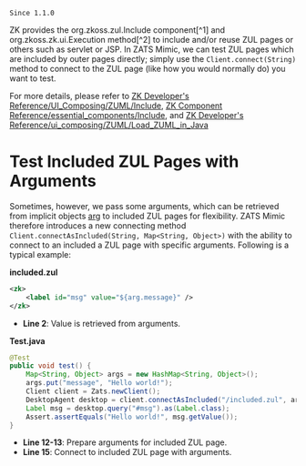 

`Since 1.1.0`

ZK provides the <javadoc>org.zkoss.zul.Include</javadoc> component[^1]
and
<javadoc method="createComponents(String, Component, Map)">org.zkoss.zk.ui.Execution</javadoc>
method[^2] to include and/or reuse ZUL pages or others such as servlet
or JSP. In ZATS Mimic, we can test ZUL pages which are included by outer
pages directly; simply use the `Client.connect(String)` method to
connect to the ZUL page (like how you would normally do) you want to
test.

For more details, please refer to [ZK Developer's Reference/UI_Composing/ZUML/Include]({{site.baseurl}}/zk_dev_ref/ui_composing/zuml/include), [ZK Component Reference/essential_components/Include]({{site.baseurl}}/zk_component_ref/essential_components/include), and [ZK Developer's Reference/ui_composing/ZUML/Load_ZUML_in_Java]({{site.baseurl}}/zk_dev_ref/ui_composing/zuml/load_zuml_in_java)


# Test Included ZUL Pages with Arguments

Sometimes, however, we pass some arguments, which can be retrieved from
implicit objects
[arg](ZUML_Reference/EL_Expressions/Implicit_Objects/arg) to
included ZUL pages for flexibility. ZATS Mimic therefore introduces a
new connecting method
`Client.connectAsIncluded(String, Map<String, Object>)` with the ability
to connect to an included a ZUL page with specific arguments. Following
is a typical example:

**included.zul**

```xml
<zk>
    <label id="msg" value="${arg.message}" />
</zk>
```

- **Line 2**: Value is retrieved from arguments.

**Test.java**

```java
@Test
public void test() {
    Map<String, Object> args = new HashMap<String, Object>();
    args.put("message", "Hello world!");
    Client client = Zats.newClient();
    DesktopAgent desktop = client.connectAsIncluded("/included.zul", args);
    Label msg = desktop.query("#msg").as(Label.class);
    Assert.assertEquals("Hello world!", msg.getValue());
}
```

- **Line 12-13**: Prepare arguments for included ZUL page.
- **Line 15**: Connect to included ZUL page with arguments.

